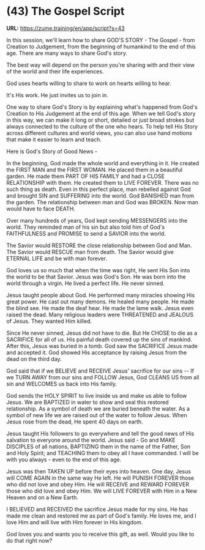 # (43) The Gospel Script

**URL:** https://zume.training/en/app/script?s=43

In this session, we'll learn how to share GOD'S STORY - The Gospel - from Creation to Judgement, from the beginning of humankind to the end of this age. There are many ways to share God's story.

The best way will depend on the person you're sharing with and their view of the world and their life experiences.

God uses hearts willing to share to work on hearts willing to hear.

It's His work. He just invites us to join in.

One way to share God's Story is by explaining what's happened from God's Creation to His Judgement at the end of this age. When we tell God's story in this way, we can make it long or short, detailed or just broad strokes but always connected to the culture of the one who hears. To help tell His Story across different cultures and world views, you can also use hand motions that make it easier to learn and teach.

Here is God's Story of Good News -

In the beginning, God made the whole world and everything in it. He created the FIRST MAN and the FIRST WOMAN. He placed them in a beautiful garden. He made them PART OF HIS FAMILY and had a CLOSE RELATIONSHIP with them. He created them to LIVE FOREVER. There was no such thing as death. Even in this perfect place, man rebelled against God and brought SIN and SUFFERING into the world. God BANISHED man from the garden. The relationship between man and God was BROKEN. Now man would have to face DEATH.

Over many hundreds of years, God kept sending MESSENGERS into the world. They reminded man of his sin but also told him of God's FAITHFULNESS and PROMISE to send a SAVIOR into the world.

The Savior would RESTORE the close relationship between God and Man. The Savior would RESCUE man from death. The Savior would give ETERNAL LIFE and be with man forever.

God loves us so much that when the time was right, He sent His Son into the world to be that Savior. Jesus was God's Son. He was born into the world through a virgin. He lived a perfect life. He never sinned.

Jesus taught people about God. He performed many miracles showing His great power. He cast out many demons. He healed many people. He made the blind see. He made the deaf hear. He made the lame walk. Jesus even raised the dead. Many religious leaders were THREATENED and JEALOUS of Jesus. They wanted Him killed.

Since He never sinned, Jesus did not have to die. But He CHOSE to die as a SACRIFICE for all of us. His painful death covered up the sins of mankind. After this, Jesus was buried in a tomb. God saw the SACRIFICE Jesus made and accepted it. God showed His acceptance by raising Jesus from the dead on the third day.

God said that if we BELIEVE and RECEIVE Jesus' sacrifice for our sins -- If we TURN AWAY from our sins and FOLLOW Jesus, God CLEANS US from all sin and WELCOMES us back into His family.

God sends the HOLY SPIRIT to live inside us and make us able to follow Jesus. We are BAPTIZED in water to show and seal this restored relationship. As a symbol of death we are buried beneath the water. As a symbol of new life we are raised out of the water to follow Jesus. When Jesus rose from the dead, He spent 40 days on earth.

Jesus taught His followers to go everywhere and tell the good news of His salvation to everyone around the world. Jesus said - Go and MAKE DISCIPLES of all nations, BAPTIZING them in the name of the Father, Son and Holy Spirit; and TEACHING them to obey all I have commanded. I will be with you always - even to the end of this age.

Jesus was then TAKEN UP before their eyes into heaven. One day, Jesus will COME AGAIN in the same way He left. He will PUNISH FOREVER those who did not love and obey Him. He will RECEIVE and REWARD FOREVER those who did love and obey Him. We will LIVE FOREVER with Him in a New Heaven and on a New Earth.

I BELIEVED and RECEIVED the sacrifice Jesus made for my sins. He has made me clean and restored me as part of God's family. He loves me, and I love Him and will live with Him forever in His kingdom.

God loves you and wants you to receive this gift, as well. Would you like to do that right now?

